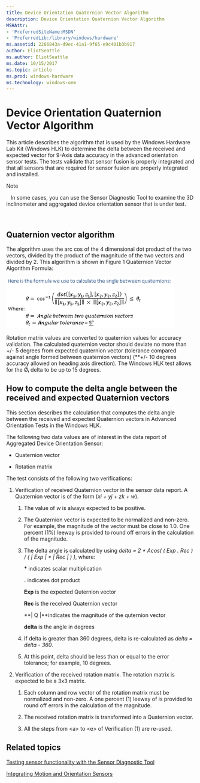 ```yaml
---
title: Device Orientation Quaternion Vector Algorithm
description: Device Orientation Quaternion Vector Algorithm
MSHAttr:
- 'PreferredSiteName:MSDN'
- 'PreferredLib:/library/windows/hardware'
ms.assetid: 2266843a-d9ec-41a1-9f65-e9c401b3b917
author: EliotSeattle
ms.author: EliotSeattle
ms.date: 10/15/2017
ms.topic: article
ms.prod: windows-hardware
ms.technology: windows-oem
---
```


# Device Orientation Quaternion Vector Algorithm


This article describes the algorithm that is used by the Windows Hardware Lab Kit (Windows HLK) to determine the delta between the received and expected vector for 9-Axis data accuracy in the advanced orientation sensor tests. The tests validate that sensor fusion is properly integrated and that all sensors that are required for sensor fusion are properly integrated and installed.

>[!NOTE]
>  
In some cases, you can use the Sensor Diagnostic Tool to examine the 3D inclinometer and aggregated device orientation sensor that is under test.

 

## <span id="Quaternion_vector_algorithm"></span><span id="quaternion_vector_algorithm"></span><span id="QUATERNION_VECTOR_ALGORITHM"></span>Quaternion vector algorithm


The algorithm uses the arc cos of the 4 dimensional dot product of the two vectors, divided by the product of the magnitude of the two vectors and divided by 2. This algorithm is shown in Figure 1 Quaternion Vector Algorithm Formula:

![quaternion vector algorithm formula](images/hck-winb-vectoralgorithm.png)

Rotation matrix values are converted to quaternion values for accuracy validation. The calculated quaternion vector should deviate no more than +/- 5 degrees from expected quaternion vector (tolerance compared against angle formed between quaternion vectors) (\*\*+/- 10 degrees accuracy allowed on heading axis direction). The Windows HLK test allows for the Øₜ delta to be up to 15 degrees.

## <span id="How_to_compute_the_delta_angle_between_the_received_and_expected_Quaternion_vectors"></span><span id="how_to_compute_the_delta_angle_between_the_received_and_expected_quaternion_vectors"></span><span id="HOW_TO_COMPUTE_THE_DELTA_ANGLE_BETWEEN_THE_RECEIVED_AND_EXPECTED_QUATERNION_VECTORS"></span>How to compute the delta angle between the received and expected Quaternion vectors


This section describes the calculation that computes the delta angle between the received and expected Quaternion vectors in Advanced Orientation Tests in the Windows HLK.

The following two data values are of interest in the data report of Aggregated Device Orientation Sensor:

-   Quaternion vector

-   Rotation matrix

The test consists of the following two verifications:

1.  Verification of received Quaternion vector in the sensor data report. A Quaternion vector is of the form (*xi + yj + zk + w*).

    1.  The value of *w* is always expected to be positive.

    2.  The Quaternion vector is expected to be normalized and non-zero. For example, the magnitude of the vector must be close to 1.0. One percent (1%) leeway is provided to round off errors in the calculation of the magnitude.

    3.  The delta angle is calculated by using *delta = 2 \* Acos( ( Exp . Rec ) / ( | Exp | \* | Rec | ) )*, where:

        **\*** indicates scalar multiplication

        **.** indicates dot product

        **Exp** is the expected Quternion vector

        **Rec** is the received Quaternion vector

        **| Q |**indicates the magnitude of the quternion vector

        **delta** is the angle in degrees

    4.  If delta is greater than 360 degrees, delta is re-calculated as *delta = delta - 360*.

    5.  At this point, delta should be less than or equal to the error tolerance; for example, 10 degrees.

2.  Verification of the received rotation matrix. The rotation matrix is expected to be a 3x3 matrix.

    1.  Each column and row vector of the rotation matrix must be normalized and non-zero. A one percent (1) leeway of is provided to round off errors in the calculation of the magnitude.

    2.  The received rotation matrix is transformed into a Quaternion vector.

    3.  All the steps from &lt;a&gt; to &lt;e&gt; of Verification (1) are re-used.

## <span id="related_topics"></span>Related topics


[Testing sensor functionality with the Sensor Diagnostic Tool](http://go.microsoft.com/fwlink/?LinkID=288907)

[Integrating Motion and Orientation Sensors](http://go.microsoft.com/fwlink/?LinkID=262274)

 

 







